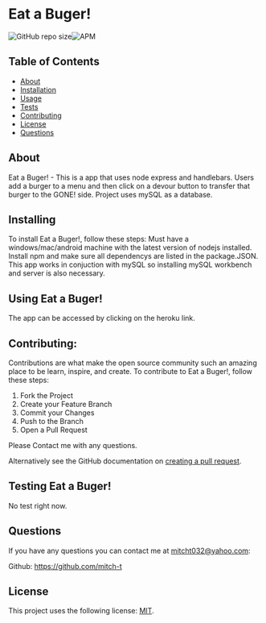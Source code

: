 # Eat a Buger!

<!--- These are examples. See https://shields.io for others or to customize this set of shields. You might want to include dependencies, project status and licence info here --->
![GitHub repo size](https://img.shields.io/github/repo-size/mitch-t/burger)![APM](https://img.shields.io/apm/l/test?style=for-the-badge)

<!-- TABLE OF CONTENTS -->
## Table of Contents

* [About](#about)
* [Installation](#installation)
* [Usage](#usage)
* [Tests](#tests)
* [Contributing](#contributing)
* [License](#license)
* [Questions](#questions) 

## About 
Eat a Buger! - This is a app that uses node express and handlebars. Users add a burger to a menu and then click on a devour button to transfer that burger to the GONE! side. Project uses mySQL as a database.

## Installing 
To install Eat a Buger!, follow these steps: Must have a windows/mac/android machine with the latest version of nodejs installed. Install npm and make sure all dependencys are listed in the package.JSON. This app works in conjuction with mySQL so installing mySQL workbench and server is also necessary.

## Using Eat a Buger!
The app can be accessed by clicking on the heroku link. 

## Contributing:

Contributions are what make the open source community such an amazing place to be learn, inspire, and create. 
To contribute to Eat a Buger!, follow these steps:
1. Fork the Project
2. Create your Feature Branch 
3. Commit your Changes 
4. Push to the Branch 
5. Open a Pull Request

Please Contact me with any questions.

Alternatively see the GitHub documentation on [creating a pull request](https://help.github.com/en/github/collaborating-with-issues-and-pull-requests/creating-a-pull-request).


## Testing Eat a Buger!
No test right now.

## Questions
If you have any questions you can contact me at mitcht032@yahoo.com:

Github: https://github.com/mitch-t

## License
<!--- If you're not sure which open license to use see https://choosealicense.com/--->

This project uses the following license: [MIT](<link>).